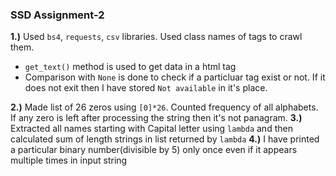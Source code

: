 ### SSD Assignment-2
**1.)** Used `bs4`, `requests`, `csv` libraries. Used class names of tags to crawl them.
- `get_text()` method is used to get data in a html tag
-  Comparison with `None` is done to check if a particluar tag exist or not. If it does not exit then I have stored `Not available` in it's place.

**2.)** Made list of 26 zeros using `[0]*26`. Counted frequency of all alphabets. If any  zero is left after processing the string then it's not panagram. 
**3.)** Extracted all names starting with Capital letter using `lambda` and then calculated sum of length strings in list returned by `lambda` 
**4.)** I have printed a particular binary number(divisible by 5) only once even if it appears multiple times in input string

